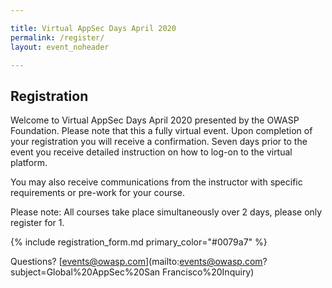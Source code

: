 ```yaml
---

title: Virtual AppSec Days April 2020
permalink: /register/
layout: event_noheader

---
```


## Registration 

Welcome to Virtual AppSec Days April 2020 presented by the OWASP Foundation. Please note that this a fully virtual event. Upon completion of your registration you will receive a confirmation. Seven days prior to the event you receive detailed instruction on how to log-on to the virtual platform. 

You may also receive communications from the instructor with specific requirements or pre-work for your course. 

Please note: All courses take place simultaneously over 2 days, please only register for 1.


{% include registration_form.md primary_color="#0079a7" %}

Questions? [events@owasp.com](mailto:events@owasp.com?subject=Global%20AppSec%20San Francisco%20Inquiry)
